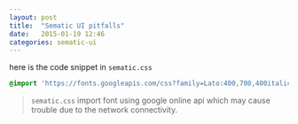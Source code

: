 ```yaml
---
layout: post
title:  "Sematic UI pitfalls"
date:   2015-01-19 12:46
categories: sematic-ui
---
```


here is the code snippet in `sematic.css`

```css
@import 'https://fonts.googleapis.com/css?family=Lato:400,700,400italic,700italic&subset=latin';
```

> `sematic.css` import font using google online api which may cause trouble due to the network connectivity.